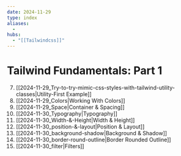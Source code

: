 ```yaml
---
date: 2024-11-29
type: index
aliases:
  -
hubs:
  - "[[Tailwindcss]]"
---
```


# Tailwind Fundamentals: Part 1

7. [[2024-11-29_Try-to-try-mimic-css-styles-with-tailwind-utility-classes|Utility-First Example]]
8. [[2024-11-29_Colors|Working With Colors]]
9. [[2024-11-29_Space|Container & Spacing]]
10. [[2024-11-30_Typography|Typography]]
11. [[2024-11-30_Width-&-Height|Width & Height]]
12. [[2024-11-30_position-&-layout|Position & Layout]]
13. [[2024-11-30_background-shadow|Background & Shadow]]
14. [[2024-11-30_border-round-outline|Border Rounded Outline]]
15. [[2024-11-30_filter|Filters]]
